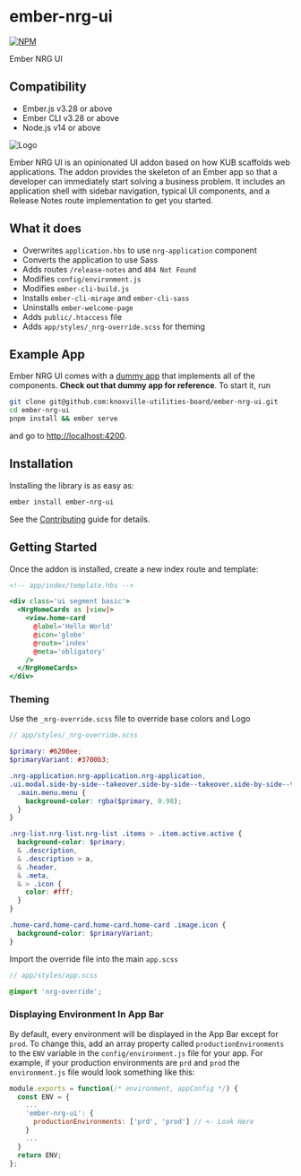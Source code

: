 # ember-nrg-ui

[![NPM][npm-badge-img]][npm-badge-link]

Ember NRG UI

## Compatibility

- Ember.js v3.28 or above
- Ember CLI v3.28 or above
- Node.js v14 or above

![Logo](https://knoxville-utilities-board.github.io/ember-nrg-ui/images/nrg-logo.svg)

Ember NRG UI is an opinionated UI addon based on how KUB scaffolds web applications.
The addon provides the skeleton of an Ember app so that a developer can immediately start solving a business problem.
It includes an application shell with sidebar navigation, typical UI components, and a Release Notes route implementation to get you started.

## What it does

- Overwrites `application.hbs` to use `nrg-application` component
- Converts the application to use Sass
- Adds routes `/release-notes` and `404 Not Found`
- Modifies `config/environment.js`
- Modifies `ember-cli-build.js`
- Installs `ember-cli-mirage` and `ember-cli-sass`
- Uninstalls `ember-welcome-page`
- Adds `public/.htaccess` file
- Adds `app/styles/_nrg-override.scss` for theming

## Example App

Ember NRG UI comes with a [dummy app](tests/dummy) that implements all of the components.
**Check out that dummy app for reference**. To start it, run

```bash
git clone git@github.com:knoxville-utilities-board/ember-nrg-ui.git
cd ember-nrg-ui
pnpm install && ember serve
```

and go to <http://localhost:4200>.

## Installation

Installing the library is as easy as:

```bash
ember install ember-nrg-ui
```

See the [Contributing](CONTRIBUTING.md) guide for details.

## Getting Started

Once the addon is installed, create a new index route and template:

```hbs
<!-- app/index/template.hbs -->

<div class='ui segment basic'>
  <NrgHomeCards as |view|>
    <view.home-card
      @label='Hello World'
      @icon='globe'
      @route='index'
      @meta='obligatory'
    />
  </NrgHomeCards>
</div>
```

### Theming

Use the `_nrg-override.scss` file to override base colors and Logo

```scss
// app/styles/_nrg-override.scss

$primary: #6200ee;
$primaryVariant: #3700b3;

.nrg-application.nrg-application.nrg-application,
.ui.modal.side-by-side--takeover.side-by-side--takeover.side-by-side--takeover {
  .main.menu.menu {
    background-color: rgba($primary, 0.98);
  }
}

.nrg-list.nrg-list.nrg-list .items > .item.active.active {
  background-color: $primary;
  & .description,
  & .description > a,
  & .header,
  & .meta,
  & > .icon {
    color: #fff;
  }
}

.home-card.home-card.home-card.home-card .image.icon {
  background-color: $primaryVariant;
}
```

Import the override file into the main `app.scss`

```scss
// app/styles/app.scss

@import 'nrg-override';
```

[build-status-img]: https://dev.azure.com/knoxville-utilities-board/ember-nrg-ui/_apis/build/status/knoxville-utilities-board.ember-nrg-ui?branchName=master
[build-status-link]: https://dev.azure.com/knoxville-utilities-board/ember-nrg-ui/_build/latest?definitionId=1&branchName=master
[npm-badge-img]: https://badge.fury.io/js/ember-nrg-ui.svg
[npm-badge-link]: http://badge.fury.io/js/ember-nrg-ui

### Displaying Environment In App Bar

By default, every environment will be displayed in the App Bar except for `prod`.
To change this, add an array property called `productionEnvironments` to the `ENV` variable in the `config/environment.js` file for your app.
For example, if your production environments are `prd` and `prod` the `environment.js` file would look something like this:

```javascript
module.exports = function(/* environment, appConfig */) {
  const ENV = {
    ...
    'ember-nrg-ui': {
      productionEnvironments: ['prd', 'prod'] // <- Look Here
    }
    ...
  }
  return ENV;
};
```

